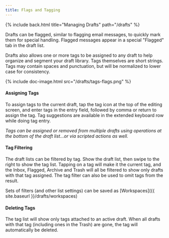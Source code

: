 ```yaml
---
title: Flags and Tagging
---
```


{% include back.html title="Managing Drafts" path="/drafts" %}

Drafts can be flagged, similar to flagging email messages, to quickly mark them for special handling. Flagged messages appear in a special "Flagged" tab in the draft list.

Drafts also allows one or more tags to be assigned to any draft to help organize and segment your draft library. Tags themselves are short strings. Tags may contain spaces and punctuation, but will be normalized to lower case for consistency.

{% include doc-image.html src="/drafts/tags-flags.png" %}

#### Assigning Tags

To assign tags to the current draft, tap the tag icon at the top of the editing screen, and enter tags in the entry field, followed by comma or return to assign the tag. Tag suggestions are available in the extended keyboard row while doing tag entry.

*Tags can be assigned or removed from multiple drafts using operations at the bottom of the draft list...or via scripted actions as well.*

#### Tag Filtering

The draft lists can be filtered by tag. Show the draft list, then swipe to the right to show the tag list. Tapping on a tag will make it the current tag, and the Inbox, Flagged, Archive and Trash will all be filtered to show only drafts with that tag assigned.  The tag filter can also be used to omit tags from the result.

Sets of filters (and other list settings) can be saved as [Workspaces]({{ site.baseurl }}/drafts/workspaces)

#### Deleting Tags

The tag list will show only tags attached to an active draft. When all drafts with that tag (including ones in the Trash) are gone, the tag will automatically be deleted.
